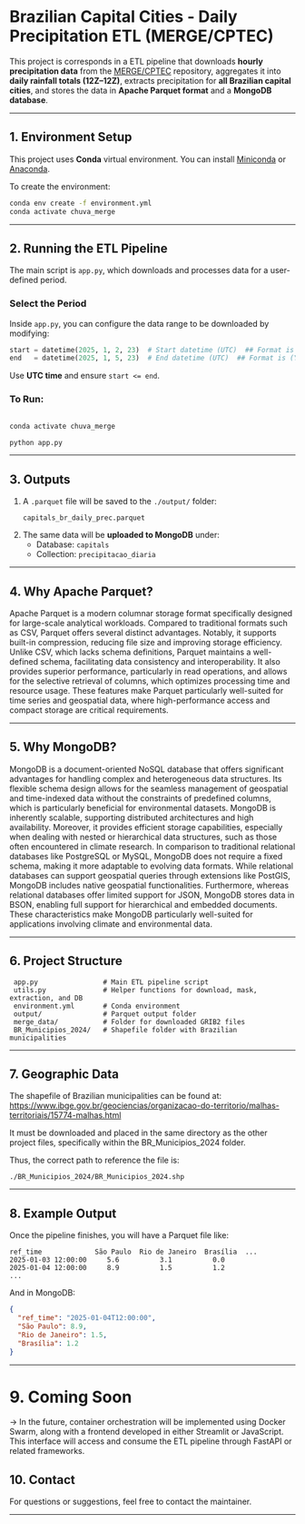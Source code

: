 # Brazilian Capital Cities - Daily Precipitation ETL (MERGE/CPTEC)

This project is corresponds in a ETL pipeline that downloads **hourly precipitation data** from the [MERGE/CPTEC](https://ftp.cptec.inpe.br/modelos/tempo/MERGE/GPM/HOURLY/) repository, aggregates it into **daily rainfall totals (12Z–12Z)**, extracts precipitation for **all Brazilian capital cities**, and stores the data in **Apache Parquet format** and a **MongoDB database**.

---

## 1. Environment Setup

This project uses **Conda** virtual environment. You can install [Miniconda](https://docs.conda.io/en/latest/miniconda.html) or [Anaconda](https://www.anaconda.com/).

To create the environment:

```bash
conda env create -f environment.yml
conda activate chuva_merge
```

---

## 2. Running the ETL Pipeline

The main script is `app.py`, which downloads and processes data for a user-defined period.

### Select the Period

Inside `app.py`, you can configure the data range to be downloaded by modifying:

```python
start = datetime(2025, 1, 2, 23)  # Start datetime (UTC)  ## Format is (YYYY, M, D, HH)
end   = datetime(2025, 1, 5, 23)  # End datetime (UTC)  ## Format is (YYYY, M, D, HH)
```

Use **UTC time** and ensure `start <= end`.

### To Run:

```bash

conda activate chuva_merge

python app.py

```

---

## 3. Outputs

1. A `.parquet` file will be saved to the `./output/` folder:
   ```
   capitals_br_daily_prec.parquet
   ```
2. The same data will be **uploaded to MongoDB** under:
   - Database: `capitals`
   - Collection: `precipitacao_diaria`

---

## 4. Why Apache Parquet?

Apache Parquet is a modern columnar storage format specifically designed for large-scale analytical workloads. Compared to traditional formats such as CSV, Parquet offers several distinct advantages. Notably, it supports built-in compression, reducing file size and improving storage efficiency. Unlike CSV, which lacks schema definitions, Parquet maintains a well-defined schema, facilitating data consistency and interoperability. It also provides superior performance, particularly in read operations, and allows for the selective retrieval of columns, which optimizes processing time and resource usage. These features make Parquet particularly well-suited for time series and geospatial data, where high-performance access and compact storage are critical requirements.

---

## 5. Why MongoDB?

MongoDB is a document-oriented NoSQL database that offers significant advantages for handling complex and heterogeneous data structures. Its flexible schema design allows for the seamless management of geospatial and time-indexed data without the constraints of predefined columns, which is particularly beneficial for environmental datasets. MongoDB is inherently scalable, supporting distributed architectures and high availability. Moreover, it provides efficient storage capabilities, especially when dealing with nested or hierarchical data structures, such as those often encountered in climate research.
In comparison to traditional relational databases like PostgreSQL or MySQL, MongoDB does not require a fixed schema, making it more adaptable to evolving data formats. While relational databases can support geospatial queries through extensions like PostGIS, MongoDB includes native geospatial functionalities. Furthermore, whereas relational databases offer limited support for JSON, MongoDB stores data in BSON, enabling full support for hierarchical and embedded documents. These characteristics make MongoDB particularly well-suited for applications involving climate and environmental data.

---

## 6. Project Structure

```
 app.py                # Main ETL pipeline script
 utils.py              # Helper functions for download, mask, extraction, and DB
 environment.yml       # Conda environment
 output/               # Parquet output folder
 merge_data/           # Folder for downloaded GRIB2 files
 BR_Municipios_2024/   # Shapefile folder with Brazilian municipalities
```

---

## 7. Geographic Data

The shapefile of Brazilian municipalities can be found at: https://www.ibge.gov.br/geociencias/organizacao-do-territorio/malhas-territoriais/15774-malhas.html

It must be downloaded and placed in the same directory as the other project files, specifically within the BR_Municipios_2024 folder.

Thus, the correct path to reference the file is: 

```
./BR_Municipios_2024/BR_Municipios_2024.shp
```

---

## 8. Example Output

Once the pipeline finishes, you will have a Parquet file like:

```
ref_time             São Paulo  Rio de Janeiro  Brasília  ...
2025-01-03 12:00:00     5.6          3.1          0.0
2025-01-04 12:00:00     8.9          1.5          1.2
...
```

And in MongoDB:

```json
{
  "ref_time": "2025-01-04T12:00:00",
  "São Paulo": 8.9,
  "Rio de Janeiro": 1.5,
  "Brasília": 1.2
}
```

---
# 9. Coming Soon
-> In the future, container orchestration will be implemented using Docker Swarm, along with a frontend developed in either Streamlit or JavaScript. This interface will access and consume the ETL pipeline through FastAPI or related frameworks.


## 10. Contact

For questions or suggestions, feel free to contact the maintainer.

---

